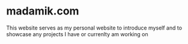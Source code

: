 # madamik.com

This website serves as my personal website to introduce myself and to showcase any projects I have or currenlty am working on
